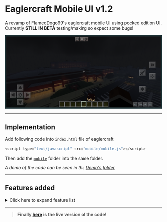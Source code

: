 # Eaglercraft Mobile UI v1.2
 A revamp of FlamedDogo99's eaglercraft mobile UI using pocked edition UI.<br>
 Currently **STILL IN BETA** testing/making so expect some bugs!

![Ingame](.github/assets/ingame.png)<br>

<hr>

## Implementation
 Add following code into `index.html` file of eaglercraft<br>

 ```javascript
<script type="text/javascript" src="mobile/mobile.js"></script>
 ```

 Then add the [`mobile`](https://github.com/irv77/eaglercraft-mobile/tree/main/source/) folder into the same folder.<br>
 
 _A demo of the code can be seen in the [Demo's folder](https://github.com/irv77/eaglercraft-mobile/tree/main/demo/)_

<hr>

## Features added

<details>
<summary>Click here to expand feature list</summary>

- [x] Strafe buttons when holding forward
- [x] Crouch lock on hold
- [x] Sprint button (sperate from double tapping forward)
- [ ] Misc Platform support (Controller, Keyboard arrows, etc)
- [ ] Cancel button for file upload
- [ ] Styling for file upload
- [x] Back button for Kiwi browser?
- [x] Re-orginize button layout (With new icons)
- [ ] Redo the display button functions
- [x] Pocket Edition UI
- [x] Updated code from main
- [x] Bug fixes from original
- [ ] Config file for features
- [x] Organized Code
</details>

<hr>

>__Finally [here](https://irv77.github.io/eaglercraft-mobile/demo/) is the live version of the code!__
